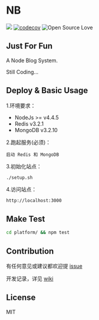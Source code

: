 # NB

![](https://travis-ci.org/huangxutao/NB.svg?branch=master)
[![codecov](https://codecov.io/gh/huangxutao/NB/branch/master/graph/badge.svg)](https://codecov.io/gh/huangxutao/NB)
![Open Source Love](https://badges.frapsoft.com/os/v1/open-source.svg?v=103)

## Just For Fun

A Node Blog System.

Still Coding...

## Deploy & Basic Usage

1.环境要求：

 - NodeJs >= v4.4.5
 - Redis v3.2.1
 - MongoDB v3.2.10

2.跑起服务(必须)：

```
启动 Redis 和 MongoDB
```
3.初始化站点：

```bash
./setup.sh
```

4.访问站点：

```
http://localhost:3000
```
## Make Test

```bash
cd platform/ && npm test
```


## Contribution

有任何意见或建议都欢迎提 [issue](https://github.com/huangxutao/NB/issues)

开发记录，详见 [wiki](https://github.com/huangxutao/NB/wiki)

## License

MIT
